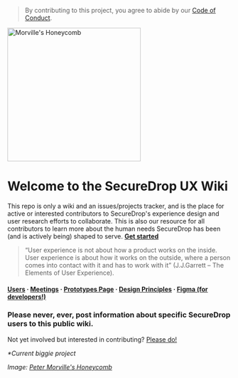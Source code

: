 > By contributing to this project, you agree to abide by our [Code of Conduct](https://github.com/freedomofpress/.github/blob/main/CODE_OF_CONDUCT.md).

<img src="http://boxesandarrows.com/files/banda/uxdesign-planning-is/image_4_H_Maassen_honeycomb.jpg" alt="Morville's Honeycomb" width="300">

# Welcome to the SecureDrop UX Wiki 

This repo is only a wiki and an issues/projects tracker, and is the place for active or interested contributors to SecureDrop's experience design and user research efforts to collaborate. This is also our resource for all contributors to learn more about the human needs SecureDrop has been (and is actively being) shaped to serve. [**Get started**](https://github.com/freedomofpress/securedrop-ux/wiki)

> “User experience is not about how a product works on the inside. User experience is about how it works on the outside, where a person comes into contact with it and has to work with it” (J.J.Garrett – The Elements of User Experience).

#### [Users](https://github.com/freedomofpress/securedrop-ux/wiki/Users) · [Meetings](https://github.com/freedomofpress/securedrop-ux/wiki/Meetings)  ·  [Prototypes Page](https://github.com/freedomofpress/securedrop-ux/wiki/Prototypes-Archive) · [Design Principles](https://github.com/freedomofpress/securedrop-ux/wiki#design-principles) · [Figma (for developers!)](https://github.com/freedomofpress/securedrop-ux/wiki/Using-Figma)

### Please never, ever, post information about specific SecureDrop users to this public wiki.
  
Not yet involved but interested in contributing? [Please do!](https://github.com/freedomofpress/securedrop-ux/wiki/Volunteer-Survey)

_*Current biggie project_

_Image: [Peter Morville's Honeycomb](http://semanticstudios.com/publications/semantics/000029.php)_
